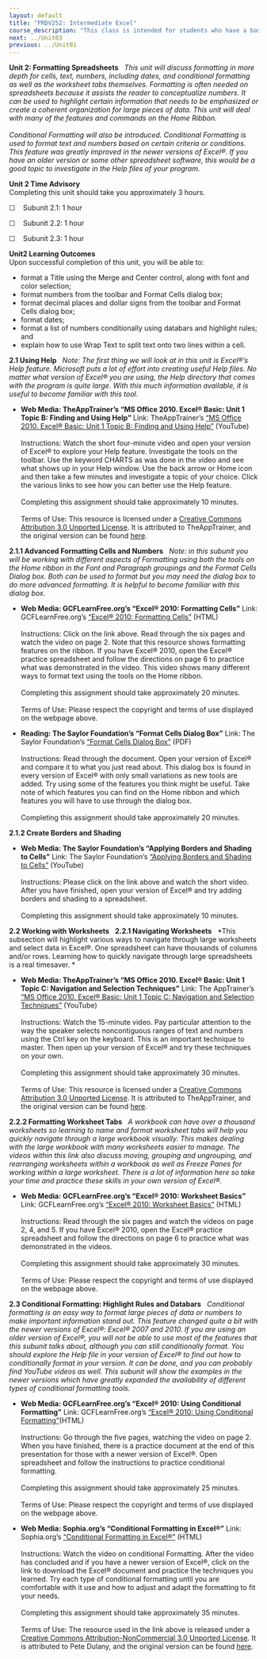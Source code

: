 ```yaml
---
layout: default
title: "PRDV252: Intermediate Excel"
course_description: "This class is intended for students who have a basic understanding of spreadsheets and are now ready to delve deeper into formatting, formulas and functions, multi-page spreadsheets, charting data, creating tables that have database features, and be introduced to pivot tables."
next: ../Unit03
previous: ../Unit01
---
```

**Unit 2: Formatting Spreadsheets** <span id="2"></span> 
*This unit will discuss formatting in more depth for cells, text,
numbers, including dates, and conditional formatting as well as the
worksheet tabs themselves. Formatting is often needed on spreadsheets
because it assists the reader to conceptualize numbers. It can be used
to highlight certain information that needs to be emphasized or create a
coherent organization for large pieces of data. This unit will deal with
many of the features and commands on the Home Ribbon.  
    
 Conditional Formatting will also be introduced. Conditional Formatting
is used to format text and numbers based on certain criteria or
conditions. This feature was greatly improved in the newer versions of
Excel®. If you have an older version or some other spreadsheet software,
this would be a good topic to investigate in the Help files of your
program.*

**Unit 2 Time Advisory**  
Completing this unit should take you approximately 3 hours.  
  
 ☐    Subunit 2.1: 1 hour  
  
 ☐    Subunit 2.2: 1 hour  
  
 ☐    Subunit 2.3: 1 hour

**Unit2 Learning Outcomes**  
Upon successful completion of this unit, you will be able to:
-   format a Title using the Merge and Center control, along with font
    and color selection;
-   format numbers from the toolbar and Format Cells dialog box;
-   format decimal places and dollar signs from the toolbar and Format
    Cells dialog box;
-   format dates;
-   format a list of numbers conditionally using databars and highlight
    rules; and
-   explain how to use Wrap Text to split text onto two lines within a
    cell.

**2.1 Using Help** <span id="2.1"></span> 
*Note: The first thing we will look at in this unit is Excel®’s Help
feature. Microsoft puts a lot of effort into creating useful Help files.
No matter what version of Excel® you are using, the Help directory that
comes with the program is quite large. With this much information
available, it is useful to become familiar with this tool.*

-   **Web Media: TheAppTrainer’s “MS Office 2010. Excel® Basic: Unit 1
    Topic B: Finding and Using Help”**
    Link: TheAppTrainer’s
    [“](http://www.youtube.com/watch?v=Uh4tmdNWgOQ)[MS Office 2010.
    Excel® Basic: Unit 1 Topic B: Finding and Using
    Help](http://www.youtube.com/watch?v=Uh4tmdNWgOQ)[”](http://www.youtube.com/watch?v=Uh4tmdNWgOQ)
    (YouTube)  
        
     Instructions: Watch the short four-minute video and open your
    version of Excel® to explore your Help feature. Investigate the
    tools on the toolbar. Use the keyword CHARTS as was done in the
    video and see what shows up in your Help window. Use the back arrow
    or Home icon and then take a few minutes and investigate a topic of
    your choice. Click the various links to see how you can better use
    the Help feature.  
        
     Completing this assignment should take approximately 10 minutes.  
        
     Terms of Use: This resource is licensed under a [Creative Commons
    Attribution 3.0 Unported
    License](http://creativecommons.org/licenses/by/3.0/). It is
    attributed to TheAppTrainer, and the original version can be found
    [here](http://www.youtube.com/yt/copyright/creative-commons.html).

**2.1.1 Advanced Formatting Cells and Numbers** <span
id="2.1.1"></span> 
*Note: in this subunit you will be working with different aspects of
Formatting using both the tools on the Home ribbon in the Font and
Paragraph groupings and the Format Cells Dialog box. Both can be used to
format but you may need the dialog box to do more advanced formatting.
It is helpful to become familiar with this dialog box.*

-   **Web Media: GCFLearnFree.org’s “Excel® 2010: Formatting Cells”**
    Link: GCFLearnFree.org’s
    [“](http://www.gcflearnfree.org/excel2010/4)[Excel® 2010: Formatting
    Cells](http://www.gcflearnfree.org/excel2010/4)[”](http://www.gcflearnfree.org/excel2010/4)
    (HTML)  
        
     Instructions: Click on the link above. Read through the six pages
    and watch the video on page 2. Note that this resource shows
    formatting features on the ribbon. If you have Excel® 2010, open the
    Excel® practice spreadsheet and follow the directions on page 6 to
    practice what was demonstrated in the video. This video shows many
    different ways to format text using the tools on the Home ribbon.  
        
     Completing this assignment should take approximately 20 minutes.  
        
     Terms of Use: Please respect the copyright and terms of use
    displayed on the webpage above.

-   **Reading: The Saylor Foundation’s “Format Cells Dialog Box”**
    Link: The Saylor Foundation’s [“Format Cells Dialog
    Box”](https://resources.saylor.org/wwwresources/archived/site/wp-content/uploads/2013/10/PRDV252-Unit-2.1.1-Format-Cells-Dialog-Box-FINAL.pdf) (PDF)  
        
     Instructions: Read through the document. Open your version of
    Excel® and compare it to what you just read about. This dialog box
    is found in every version of Excel® with only small variations as
    new tools are added. Try using some of the features you think might
    be useful. Take note of which features you can find on the Home
    ribbon and which features you will have to use through the dialog
    box.  
        
     Completing this assignment should take approximately 20 minutes.

**2.1.2 Create Borders and Shading** <span id="2.1.2"></span> 
-   **Web Media: The Saylor Foundation’s “Applying Borders and Shading
    to Cells”**
    Link: The Saylor Foundation’s [“Applying Borders and Shading to
    Cells”](http://www.youtube.com/watch?v=2mIq8iKXOkQ) (YouTube)  
        
     Instructions: Please click on the link above and watch the short
    video. After you have finished, open your version of Excel® and try
    adding borders and shading to a spreadsheet.  
        
     Completing this assignment should take approximately 10 minutes.

**2.2 Working with Worksheets** <span id="2.2"></span> 
**2.2.1 Navigating Worksheets** <span id="2.2.1"></span> 
*This subsection will highlight various ways to navigate through large
worksheets and select data in Excel®. One spreadsheet can have thousands
of columns and/or rows. Learning how to quickly navigate through large
spreadsheets is a real timesaver. *

-   **Web Media: TheAppTrainer’s “MS Office 2010. Excel® Basic: Unit 1
    Topic C: Navigation and Selection Techniques”**
    Link: The AppTrainer’s
    [“](http://www.youtube.com/watch?v=FLhjp5orkFg)[MS Office 2010.
    Excel® Basic: Unit 1 Topic C: Navigation and Selection
    Techniques](http://www.youtube.com/watch?v=FLhjp5orkFg)[”](http://www.youtube.com/watch?v=FLhjp5orkFg)
    (YouTube)  
        
     Instructions: Watch the 15-minute video. Pay particular attention
    to the way the speaker selects noncontiguous ranges of text and
    numbers using the Ctrl key on the keyboard. This is an important
    technique to master. Then open up your version of Excel® and try
    these techniques on your own.  
        
     Completing this assignment should take approximately 30 minutes.  
        
     Terms of Use: This resource is licensed under a [Creative Commons
    Attribution 3.0 Unported
    License](http://creativecommons.org/licenses/by/3.0/). It is
    attributed to TheAppTrainer, and the original version can be found
    [here](http://www.youtube.com/yt/copyright/creative-commons.html).

**2.2.2 Formatting Worksheet Tabs** <span id="2.2.2"></span> 
*A workbook can have over a thousand worksheets so learning to name and
format worksheet tabs will help you quickly navigate through a large
workbook visually. This makes dealing with the large workbook with many
worksheets easier to manage. The videos within this link also discuss
moving, grouping and ungrouping, and rearranging worksheets within a
workbook as well as Freeze Panes for working within a large worksheet.
There is a lot of information here so take your time and practice these
skills in your own version of Excel®.*

-   **Web Media: GCFLearnFree.org’s “Excel® 2010: Worksheet Basics”**
    Link: GCFLearnFree.org’s
    [“](http://www.gcflearnfree.org/excel2010/7)[Excel® 2010: Worksheet
    Basics](http://www.gcflearnfree.org/excel2010/7)[”](http://www.gcflearnfree.org/excel2010/7)
    (HTML)  
        
     Instructions: Read through the six pages and watch the videos on
    page 2, 4, and 5. If you have Excel® 2010, open the Excel® practice
    spreadsheet and follow the directions on page 6 to practice what was
    demonstrated in the videos.  
        
     Completing this assignment should take approximately 30 minutes.  
        
     Terms of Use: Please respect the copyright and terms of use
    displayed on the webpage above.

**2.3 Conditional Formatting: Highlight Rules and Databars** <span
id="2.3"></span> 
*Conditional formatting is an easy way to format large pieces of data or
numbers to make important information stand out. This feature changed
quite a bit with the newer versions of Excel®: Excel® 2007 and 2010. If
you are using an older version of Excel®, you will not be able to use
most of the features that this subunit talks about, although you can
still conditionally format. You should explore the Help file in your
version of Excel® to find out how to conditionally format in your
version. It can be done, and you can probably find YouTube videos as
well. This subunit will show the examples in the newer versions which
have greatly expanded the availability of different types of conditional
formatting tools.*

-   **Web Media: GCFLearnFree.org’s “Excel® 2010: Using Conditional
    Formatting”**
    Link: GCFLearnFree.org’s
    [“](http://www.gcflearnfree.org/excel2010/19)[Excel® 2010: Using
    Conditional
    Formatting](http://www.gcflearnfree.org/excel2010/19)[”](http://www.gcflearnfree.org/excel2010/19)(HTML)  
        
     Instructions: Go through the five pages, watching the video on page
    2. When you have finished, there is a practice document at the end
    of this presentation for those with a newer version of Excel®. Open
    spreadsheet and follow the instructions to practice conditional
    formatting.  
        
     Completing this assignment should take approximately 25 minutes.  
        
     Terms of Use: Please respect the copyright and terms of use
    displayed on the webpage above.

-   **Web Media: Sophia.org’s “Conditional Formatting in Excel®”**
    Link: Sophia.org’s
    [“](http://www.sophia.org/conditional-formatting-in-excel-tutorial)[Conditional
    Formatting in
    Excel®](http://www.sophia.org/conditional-formatting-in-excel-tutorial)[”](http://www.sophia.org/conditional-formatting-in-excel-tutorial)
    (HTML)  
        
     Instructions: Watch the video on conditional Formatting. After the
    video has concluded and if you have a newer version of Excel®, click
    on the link to download the Excel® document and practice the
    techniques you learned. Try each type of conditional formatting
    until you are comfortable with it use and how to adjust and adapt
    the formatting to fit your needs.  
        
     Completing this assignment should take approximately 35 minutes.  
        
     Terms of Use: The resource used in the link above is released under
    a [Creative Commons Attribution-NonCommercial 3.0 Unported
    License](http://creativecommons.org/licenses/by-nc/3.0/us/). It is
    attributed to Pete Dulany, and the original version can be found
    [here](http://www.sophia.org/conditional-formatting-in-excel-tutorial).



